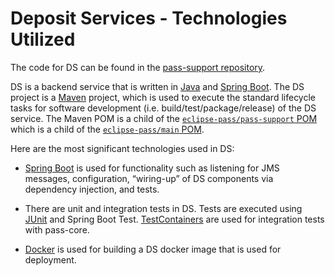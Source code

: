 # Deposit Services - Technologies Utilized

The code for DS can be found in the [pass-support repository](https://github.com/eclipse-pass/pass-support/tree/main/pass-deposit-services).

DS is a backend service that is written in [Java](https://www.java.com/en/) and [Spring Boot](https://spring.io/projects/spring-boot). The DS project is a [Maven](https://maven.apache.org/) 
project, which is used to execute the standard lifecycle tasks for software development (i.e. build/test/package/release) 
of the DS service. The Maven POM is a child of the [`eclipse-pass/pass-support` POM](https://github.com/eclipse-pass/pass-support) which is a child of 
the [`eclipse-pass/main` POM](https://github.com/eclipse-pass/main).

Here are the most significant technologies used in DS:

* [Spring Boot](https://spring.io/projects/spring-boot) is used for functionality such as listening for JMS messages, 
configuration, “wiring-up” of DS components via dependency injection, and tests.

* There are unit and integration tests in DS. Tests are executed using [JUnit](https://junit.org/junit5/) and Spring Boot Test.
[TestContainers](https://testcontainers.com/) are used for integration tests with pass-core.

* [Docker](https://www.docker.com/) is used for building a DS docker image that is used for deployment.
